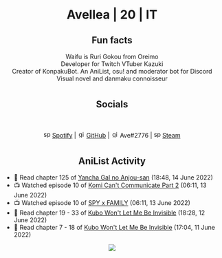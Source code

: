 <h1 align="center">
Avellea | 20 | IT
</h1>



<h2 align="center">
Fun facts
</h2>

<p align="center">
Waifu is Ruri Gokou from Oreimo<br>
Developer for Twitch VTuber Kazuki<br>
Creator of KonpakuBot. An AniList, osu! and moderator bot for Discord<br>
Visual novel and danmaku connoisseur
</p>

<h1>
<h2 align="center">Socials</h2>
<br>
<p align="center">
<img src="https://open.scdn.co/cdn/images/favicon.5cb2bd30.ico" alt="spotify logo" width="16"> <a href="https://open.spotify.com/user/2r8tkjt7qlh7uo7k06z43t63a">Spotify</a> | <img src="https://github.com/fluidicon.png" alt="github logo" width="16"> <a href="https://github.com/Avellea">GitHub</a> | <img src="https://i.imgur.com/ywxedYu.png" alt="github logo" width="16"> Ave#2776 | <img src="https://store.steampowered.com/favicon.ico" alt="spotify logo" width="16"> <a href="https://steamcommunity.com/id/Avellea/">Steam</a>
</p>
<h1>

<h2 align="center">AniList Activity</h2>

<!-- ANILIST_ACTIVITY:start -->

-   📖 Read chapter 125 of [Yancha Gal no Anjou-san](https://anilist.co/manga/101315) (18:48, 14 June 2022)
-   📺 Watched episode 10 of [Komi Can't Communicate Part 2](https://anilist.co/anime/142984) (06:11, 13 June 2022)
-   📺 Watched episode 10 of [SPY x FAMILY](https://anilist.co/anime/140960) (06:11, 13 June 2022)
-   📖 Read chapter 19 - 33 of [Kubo Won't Let Me Be Invisible](https://anilist.co/manga/112981) (18:28, 12 June 2022)
-   📖 Read chapter 7 - 18 of [Kubo Won't Let Me Be Invisible](https://anilist.co/manga/112981) (17:04, 11 June 2022)

<!-- ANILIST_ACTIVITY:end -->


<!-- ---
  
<p align="center">
<img src="https://count.getloli.com/get/@avellea?theme=gelbooru" alt=":name" />
<p>
  
--- -->



<p align="center">
<img src="https://i.pinimg.com/originals/5f/95/04/5f9504eb5a7d27ec7a6121b9e9aa48b3.gif">
<p>
